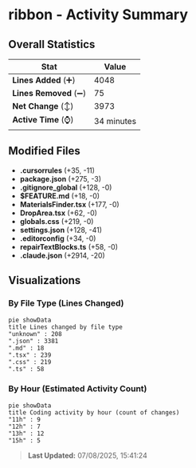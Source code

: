 # ribbon - Activity Summary 

## Overall Statistics

| Stat                   | Value                                                             |
| ---------------------- | ----------------------------------------------------------------- |
| **Lines Added** (➕)   | 4048                                          |
| **Lines Removed** (➖) | 75                                        |
| **Net Change** (↕)    | 3973                |
| **Active Time** (⌚)   | 34 minutes |


## Modified Files
- **.cursorrules** (+35, -11)
- **package.json** (+275, -3)
- **.gitignore_global** (+128, -0)
- **$FEATURE.md** (+18, -0)
- **MaterialsFinder.tsx** (+177, -0)
- **DropArea.tsx** (+62, -0)
- **globals.css** (+219, -0)
- **settings.json** (+128, -41)
- **.editorconfig** (+34, -0)
- **repairTextBlocks.ts** (+58, -0)
- **.claude.json** (+2914, -20)

## Visualizations

### By File Type (Lines Changed)

```mermaid
pie showData
title Lines changed by file type
"unknown" : 208
".json" : 3381
".md" : 18
".tsx" : 239
".css" : 219
".ts" : 58
```

### By Hour (Estimated Activity Count)

```mermaid
pie showData
title Coding activity by hour (count of changes)
"11h" : 9
"12h" : 7
"13h" : 12
"15h" : 5
```


> **Last Updated:** 07/08/2025, 15:41:24